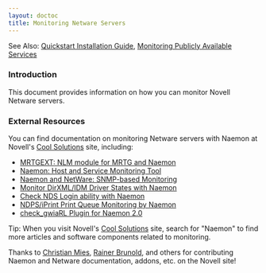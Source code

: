 ```yaml
---
layout: doctoc
title: Monitoring Netware Servers
---
```




<span class="glyphicon glyphicon-arrow-right"></span> See Also: <a href="quickstart.html">Quickstart Installation Guide</a>, <a href="monitoring-publicservices.html">Monitoring Publicly Available Services</a>

### Introduction

This document provides information on how you can monitor Novell Netware servers. 

### External Resources

You can find documentation on monitoring Netware servers with Naemon at Novell's <a href="http://www.novell.com/coolsolutions/">Cool Solutions</a> site, including:

<ul>
<li><a href="http://developer.novell.com/wiki/index.php/MRTGEXT">MRTGEXT: NLM module for MRTG and Naemon</a></li>
<li><a href="http://www.novell.com/coolsolutions/feature/16723.html">Naemon: Host and Service Monitoring Tool</a></li>
<li><a href="http://www.novell.com/coolsolutions/appnote/17494.html">Naemon and NetWare: SNMP-based Monitoring</a></li>
<li><a href="http://www.novell.com/coolsolutions/tools/17255.html">Monitor DirXML/IDM Driver States with Naemon</a></li>
<li><a href="http://www.novell.com/coolsolutions/tools/17038.html">Check NDS Login ability with Naemon</a></li>
<li><a href="http://www.novell.com/coolsolutions/tools/17580.html">NDPS/iPrint Print Queue Monitoring by Naemon</a></li>
<li><a href="http://www.novell.com/coolsolutions/tools/16935.html">check_gwiaRL Plugin for Naemon 2.0</a></li>
</ul>

<span class="glyphicon glyphicon-thumbs-up"></span> Tip: When you visit Novell's <a href="http://www.novell.com/coolsolutions/">Cool Solutions</a> site, search for "Naemon" to find more articles and software components related to monitoring.

Thanks to <a href="http://www.novell.com/coolsolutions/author/1301.html">Christian Mies</a>, <a href="http://www.novell.com/coolsolutions/author/1525.html">Rainer Brunold</a>, and others for contributing Naemon and Netware documentation, addons, etc. on the Novell site!
